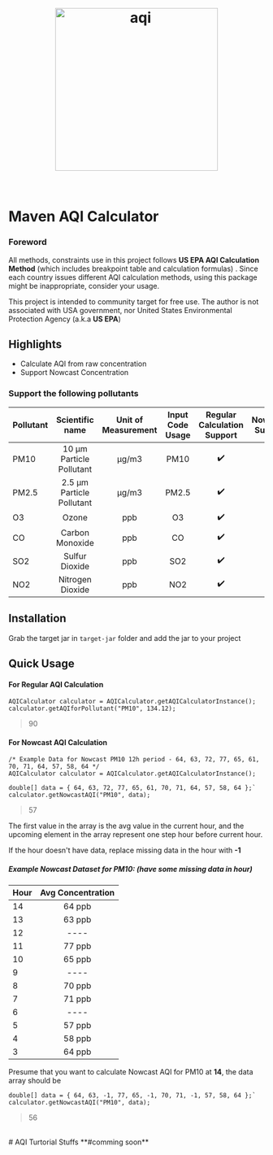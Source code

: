 <h1 align="center">
	<br>
	<img width="320" src="https://cleanaircarolina.org/wp-content/uploads/2017/01/aqi_ex1.jpg" alt="aqi">
	<br>
  <br>
</h1>

# Maven AQI Calculator

### Foreword
All methods, constraints use in this project follows **US EPA AQI Calculation Method** (which includes breakpoint table and calculation formulas) . Since each country issues different AQI calculation methods, using this package might be inappropriate, consider your usage.

This project is intended to community target for free use. The author is not associated with USA government, nor United States Environmental Protection Agency (a.k.a **US EPA**)

## Highlights
- Calculate AQI from raw concentration
- Support Nowcast Concentration

### Support the following pollutants

| Pollutant  | Scientific name| Unit of Measurement |Input Code Usage |Regular Calculation Support |Nowcast Support
| ---- |:-------------:|:-------------:|:-------------:|:-------------:|-------------:|
| PM10      |  10 μm Particle Pollutant  | μg/m3| PM10 | :heavy_check_mark:| :heavy_check_mark:|
| PM2.5      |  2.5 μm Particle Pollutant  | μg/m3| PM2.5 |  :heavy_check_mark:| :heavy_check_mark:
| O3     |  Ozone  | ppb| O3 | :heavy_check_mark:| :heavy_check_mark:
| CO     |  Carbon Monoxide  | ppb| CO | :heavy_check_mark:| :x:
| SO2     |  Sulfur Dioxide  | ppb| SO2 | :heavy_check_mark:| :x:
| NO2     |  Nitrogen Dioxide  | ppb| NO2 | :heavy_check_mark:| :x:
## Installation
Grab the target jar in `target-jar` folder and add the jar to your project

## Quick Usage

#### For Regular AQI Calculation
```
AQICalculator calculator = AQICalculator.getAQICalculatorInstance();
calculator.getAQIforPollutant("PM10", 134.12);
```
>90

#### For Nowcast AQI Calculation

~~~~
/* Example Data for Nowcast PM10 12h period - 64, 63, 72, 77, 65, 61, 70, 71, 64, 57, 58, 64 */
AQICalculator calculator = AQICalculator.getAQICalculatorInstance();

double[] data = { 64, 63, 72, 77, 65, 61, 70, 71, 64, 57, 58, 64 };`
calculator.getNowcastAQI("PM10", data);
~~~~
>57

The first value in the array is the avg value in the current hour, and the upcoming element in the array represent one step hour before current hour.

If the hour doesn't have data, replace missing data in the hour with **-1**
##### Example Nowcast Dataset for PM10: (have some missing data in hour)
| Hour | Avg Concentration 
| ---- |:-------------:|
| 14      | 64 ppb |
| 13      | 63 ppb |
| 12      | ---- |
| 11      | 77 ppb |
| 10      | 65 ppb |
| 9      | ---- |
| 8      | 70 ppb |
| 7      | 71 ppb |
| 6      | ---- |
| 5      | 57 ppb|
| 4      | 58 ppb|
| 3      | 64 ppb|

Presume that you want to calculate Nowcast AQI for PM10 at **14**, the data array should be

~~~~
double[] data = { 64, 63, -1, 77, 65, -1, 70, 71, -1, 57, 58, 64 };`
calculator.getNowcastAQI("PM10", data);
~~~~
>56

<br>
# AQI Turtorial Stuffs
**#comming soon**




